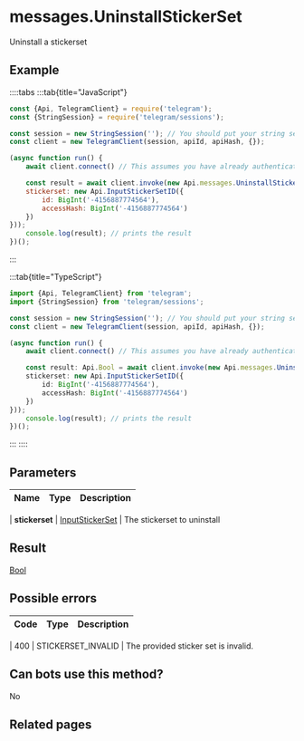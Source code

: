 # messages.UninstallStickerSet

Uninstall a stickerset



## Example

::::tabs
:::tab{title="JavaScript"}
```js
const {Api, TelegramClient} = require('telegram');
const {StringSession} = require('telegram/sessions');

const session = new StringSession(''); // You should put your string session here
const client = new TelegramClient(session, apiId, apiHash, {});

(async function run() {
    await client.connect() // This assumes you have already authenticated with .start()

    const result = await client.invoke(new Api.messages.UninstallStickerSet({
    stickerset: new Api.InputStickerSetID({
        id: BigInt('-4156887774564'),
        accessHash: BigInt('-4156887774564')
    })
}));
    console.log(result); // prints the result
})();
```
:::

:::tab{title="TypeScript"}
```ts
import {Api, TelegramClient} from 'telegram';
import {StringSession} from 'telegram/sessions';

const session = new StringSession(''); // You should put your string session here
const client = new TelegramClient(session, apiId, apiHash, {});

(async function run() {
    await client.connect() // This assumes you have already authenticated with .start()

    const result: Api.Bool = await client.invoke(new Api.messages.UninstallStickerSet({
    stickerset: new Api.InputStickerSetID({
        id: BigInt('-4156887774564'),
        accessHash: BigInt('-4156887774564')
    })
}));
    console.log(result); // prints the result
})();
```
:::
::::



## Parameters

| Name | Type | Description |
| :--: | ---- | ----------- |

| **stickerset** | [InputStickerSet](https://core.telegram.org/type/InputStickerSet) | The stickerset to uninstall 


## Result

[Bool](https://core.telegram.org/type/Bool)



## Possible errors

| Code | Type | Description |
| :--: | ---- | ----------- |

| 400 | STICKERSET\_INVALID | The provided sticker set is invalid. 


## Can bots use this method?

No

## Related pages


